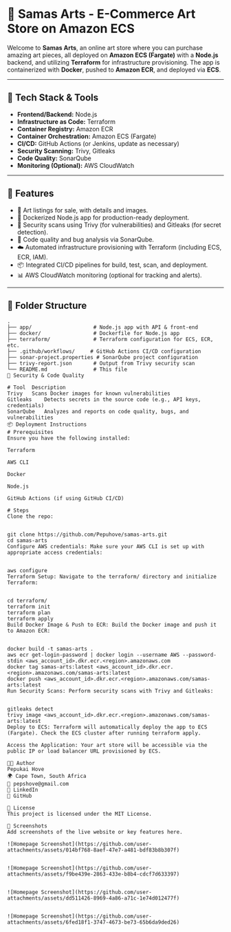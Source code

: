 # 🎨 Samas Arts - E-Commerce Art Store on Amazon ECS

Welcome to **Samas Arts**, an online art store where you can purchase amazing art pieces, all deployed on **Amazon ECS (Fargate)** with a **Node.js** backend, and utilizing **Terraform** for infrastructure provisioning. The app is containerized with **Docker**, pushed to **Amazon ECR**, and deployed via **ECS**.



---

## 🧰 Tech Stack & Tools

- **Frontend/Backend:** Node.js
- **Infrastructure as Code:** Terraform
- **Container Registry:** Amazon ECR
- **Container Orchestration:** Amazon ECS (Fargate)
- **CI/CD:** GitHub Actions (or Jenkins, update as necessary)
- **Security Scanning:** Trivy, Gitleaks
- **Code Quality:** SonarQube
- **Monitoring (Optional):** AWS CloudWatch

---

## 🔧 Features

- 🛒 Art listings for sale, with details and images.
- 🐳 Dockerized Node.js app for production-ready deployment.
- 🔐 Security scans using Trivy (for vulnerabilities) and Gitleaks (for secret detection).
- 🧹 Code quality and bug analysis via SonarQube.
- ☁️ Automated infrastructure provisioning with Terraform (including ECS, ECR, IAM).
- 📦 Integrated CI/CD pipelines for build, test, scan, and deployment.
- 📊 AWS CloudWatch monitoring (optional for tracking and alerts).

---

## 📁 Folder Structure

```
.
├── app/                    # Node.js app with API & front-end
├── docker/                 # Dockerfile for Node.js app
├── terraform/              # Terraform configuration for ECS, ECR, etc.
├── .github/workflows/     # GitHub Actions CI/CD configuration
├── sonar-project.properties # SonarQube project configuration
├── trivy-report.json       # Output from Trivy security scan
└── README.md               # This file
🚨 Security & Code Quality

# Tool	Description
Trivy	Scans Docker images for known vulnerabilities
Gitleaks	Detects secrets in the source code (e.g., API keys, credentials)
SonarQube	Analyzes and reports on code quality, bugs, and vulnerabilities
📦 Deployment Instructions
# Prerequisites
Ensure you have the following installed:

Terraform

AWS CLI

Docker

Node.js

GitHub Actions (if using GitHub CI/CD)

# Steps
Clone the repo:


git clone https://github.com/Pepuhove/samas-arts.git
cd samas-arts
Configure AWS credentials: Make sure your AWS CLI is set up with appropriate access credentials:


aws configure
Terraform Setup: Navigate to the terraform/ directory and initialize Terraform:


cd terraform/
terraform init
terraform plan
terraform apply
Build Docker Image & Push to ECR: Build the Docker image and push it to Amazon ECR:


docker build -t samas-arts .
aws ecr get-login-password | docker login --username AWS --password-stdin <aws_account_id>.dkr.ecr.<region>.amazonaws.com
docker tag samas-arts:latest <aws_account_id>.dkr.ecr.<region>.amazonaws.com/samas-arts:latest
docker push <aws_account_id>.dkr.ecr.<region>.amazonaws.com/samas-arts:latest
Run Security Scans: Perform security scans with Trivy and Gitleaks:


gitleaks detect
trivy image <aws_account_id>.dkr.ecr.<region>.amazonaws.com/samas-arts:latest
Deploy to ECS: Terraform will automatically deploy the app to ECS (Fargate). Check the ECS cluster after running terraform apply.

Access the Application: Your art store will be accessible via the public IP or load balancer URL provisioned by ECS.

👨‍💻 Author
Pepukai Hove
🌍 Cape Town, South Africa
📧 pepshove@gmail.com
🔗 LinkedIn
🐙 GitHub

📜 License
This project is licensed under the MIT License.

📸 Screenshots
Add screenshots of the live website or key features here.

![Homepage Screenshot](https://github.com/user-attachments/assets/014bf768-8aef-47e7-a481-bdf83b8b307f)


![Homepage Screenshot](https://github.com/user-attachments/assets/f9be439e-2863-433e-b8b4-cdcf7d633397)


![Homepage Screenshot](https://github.com/user-attachments/assets/dd511426-8969-4a86-a71c-1e74d012477f)


![Homepage Screenshot](https://github.com/user-attachments/assets/6fed18f1-3747-4673-be73-65b6da9ded26)







